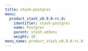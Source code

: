 ```yaml
---
title: stash-postgres
menu:
  product_stash_v0.9.0-rc.0:
    identifier: stash-postgres
    name: Postgres
    parent: stash-addons
    weight: 10
menu_name: product_stash_v0.9.0-rc.0
---
```

